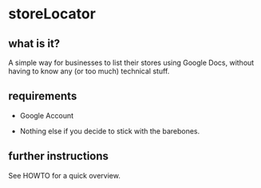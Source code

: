 # storeLocator #

## what is it? ##

A simple way for businesses to list their stores using Google Docs, without having to know any (or too much) technical stuff.

## requirements ##

* Google Account

* Nothing else if you decide to stick with the barebones.

## further instructions ##

See HOWTO for a quick overview.
